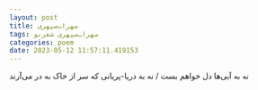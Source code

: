 ```yaml
---
layout: post
title: سهراب‌سپهری
tags: سهراب‌سپهری شعر‌نو
categories: poem
date: 2023-05-12 11:57:11.419153
---
```


نه به آبی‌ها دل خواهم بست / نه به دریا-پریانی که سر از خاک به در می‌آرند